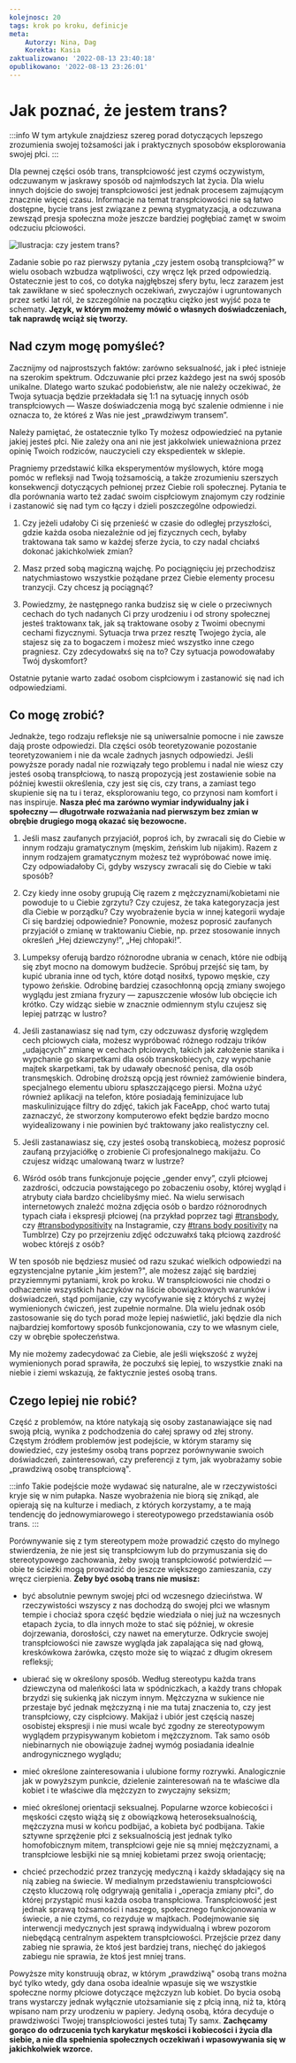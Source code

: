 ```yaml
---
kolejnosc: 20
tags: krok po kroku, definicje
meta: 
    Autorzy: Nina, Dag
    Korekta: Kasia
zaktualizowano: '2022-08-13 23:40:18'
opublikowano: '2022-08-13 23:26:01'
---
```

# Jak poznać, że jestem trans?

:::info
W tym artykule znajdziesz szereg porad dotyczących lepszego zrozumienia swojej tożsamości jak i praktycznych sposobów eksplorowania swojej płci.
:::

Dla pewnej części osób trans, transpłciowość jest czymś oczywistym, odczuwanym w jaskrawy sposób od najmłodszych lat życia. Dla wielu innych dojście do swojej transpłciowości jest jednak procesem zajmującym znacznie więcej czasu. Informacje na temat transpłciowości nie są łatwo dostępne, bycie trans jest związane z pewną stygmatyzacją, a odczuwana zewsząd presja społeczna może jeszcze bardziej pogłębiać zamęt w swoim odczuciu płciowości.


![Ilustracja: czy jestem trans?](https://tranzycja.pl/media/img/czy-jestem-trans.png)

Zadanie sobie po raz pierwszy pytania „czy jestem osobą transpłciową?” w wielu osobach wzbudza wątpliwości, czy wręcz lęk przed odpowiedzią. Ostatecznie jest to coś, co dotyka najgłębszej sfery bytu, lecz zarazem jest tak zawikłane w sieć społecznych oczekiwań, zwyczajów i ugruntowanych przez setki lat ról, że szczególnie na początku ciężko jest wyjść poza te schematy. **Język, w którym możemy mówić o własnych doświadczeniach, tak naprawdę wciąż się tworzy.**

## Nad czym mogę pomyśleć?

Zacznijmy od najprostszych faktów: zarówno seksualność, jak i płeć istnieje na szerokim spektrum. Odczuwanie płci przez każdego jest na swój sposób unikalne. Dlatego warto szukać podobieństw, ale nie należy oczekiwać, że Twoja sytuacja będzie przekładała się 1:1 na sytuację innych osób transpłciowych — Wasze doświadczenia mogą być szalenie odmienne i nie oznacza to, że któreś z Was nie jest „prawdziwym transem”. 

Należy pamiętać, że ostatecznie tylko Ty możesz odpowiedzieć na pytanie jakiej jesteś płci. Nie zależy ona ani nie jest jakkolwiek unieważniona przez opinię Twoich rodziców, nauczycieli czy ekspedientek w sklepie. 

Pragniemy przedstawić kilka eksperymentów myślowych, które mogą pomóc w refleksji nad Twoją tożsamością, a także zrozumieniu szerszych konsekwencji dotyczących pełnionej przez Ciebie roli społecznej. Pytania te dla porównania warto też zadać swoim cispłciowym znajomym czy rodzinie i zastanowić się nad tym co łączy i dzieli poszczególne odpowiedzi. 

1. Czy jeżeli udałoby Ci się przenieść w czasie do odległej przyszłości, gdzie każda osoba niezależnie od jej fizycznych cech, byłaby traktowana tak samo w każdej sferze życia, to czy nadal chciałxś dokonać jakichkolwiek zmian?

2. Masz przed sobą magiczną wajchę. Po pociągnięciu jej przechodzisz natychmiastowo wszystkie pożądane przez Ciebie elementy procesu tranzycji. Czy chcesz ją pociągnąć? 

3. Powiedzmy, że następnego ranka budzisz się w ciele o przeciwnych cechach do tych nadanych Ci przy urodzeniu i od strony społecznej jesteś traktowanx tak, jak są traktowane osoby z Twoimi obecnymi cechami fizycznymi. Sytuacja trwa przez resztę Twojego życia, ale stajesz się za to bogaczem i możesz mieć wszystko inne czego pragniesz. Czy zdecydowałxś się na to? Czy sytuacja powodowałaby Twój dyskomfort?

Ostatnie pytanie warto zadać osobom cispłciowym i zastanowić się nad ich odpowiedziami.

## Co mogę zrobić?

Jednakże, tego rodzaju refleksje nie są uniwersalnie pomocne i nie zawsze dają proste odpowiedzi. Dla części osób teoretyzowanie pozostanie teoretyzowaniem i nie da wcale żadnych jasnych odpowiedzi. Jeśli powyższe porady nadal nie rozwiązały tego problemu i nadal nie wiesz czy jesteś osobą transpłciową, to naszą propozycją jest zostawienie sobie na później kwestii określenia, czy jest się cis, czy trans, a zamiast tego skupienie się na tu i teraz, eksplorowaniu tego, co przynosi nam komfort i nas inspiruje. **Nasza płeć ma zarówno wymiar indywidualny jak i społeczny — długotrwałe rozważania nad pierwszym bez zmian w obrębie drugiego mogą okazać się bezowocne.**

1. Jeśli masz zaufanych przyjaciół, poproś ich, by zwracali się do Ciebie w innym rodzaju gramatycznym (męskim, żeńskim lub nijakim). Razem z innym rodzajem gramatycznym możesz też wypróbować nowe imię. Czy odpowiadałoby Ci, gdyby wszyscy zwracali się do Ciebie w taki sposób?

2. Czy kiedy inne osoby grupują Cię razem z mężczyznami/kobietami nie powoduje to u Ciebie zgrzytu? Czy czujesz, że taka kategoryzacja jest dla Ciebie w porządku? Czy wyobrażenie bycia w innej kategorii wydaje Ci się bardziej odpowiednie? Ponownie, możesz poprosić zaufanych przyjaciół o zmianę w traktowaniu Ciebie, np. przez stosowanie innych określeń „Hej dziewczyny!", „Hej chłopaki!”.

3. Lumpeksy oferują bardzo różnorodne ubrania w cenach, które nie odbiją się zbyt mocno na domowym budżecie. Spróbuj przejść się tam, by kupić ubrania inne od tych, które dotąd nosiłxś, typowo męskie, czy typowo żeńskie. Odrobinę bardziej czasochłonną opcją zmiany swojego wyglądu jest zmiana fryzury — zapuszczenie włosów lub obcięcie ich krótko. Czy widząc siebie w znacznie odmiennym stylu czujesz się lepiej patrząc w lustro? 

4. Jeśli zastanawiasz się nad tym, czy odczuwasz dysforię względem cech płciowych ciała, możesz wypróbować różnego rodzaju trików „udających” zmianę w cechach płciowych, takich jak założenie stanika i wypchanie go skarpetkami dla osób transkobiecych, czy wypchanie majtek skarpetkami, tak by udawały obecność penisa, dla osób transmęskich. Odrobinę droższą opcją jest również zamówienie bindera, specjalnego elementu ubioru spłaszczającego piersi. Można użyć również aplikacji na telefon, które posiadają feminizujace lub maskulinizujące filtry do zdjęć, takich jak FaceApp, choć warto tutaj zaznaczyć, że stworzony komputerowo efekt będzie bardzo mocno wyidealizowany i nie powinien być traktowany jako realistyczny cel.

5. Jeśli zastanawiasz się, czy jesteś osobą transkobiecą, możesz poprosić zaufaną przyjaciółkę o zrobienie Ci profesjonalnego makijażu. Co czujesz widząc umalowaną twarz w lustrze?

6. Wśród osób trans funkcjonuje pojęcie „gender envy”, czyli płciowej zazdrości, odczucia powstającego po zobaczeniu osoby, której wygląd i atrybuty ciała bardzo chcielibyśmy mieć. Na wielu serwisach internetowych znaleźć można zdjęcia osób o bardzo różnorodnych typach ciała i ekspresji płciowej (na przykład poprzez tagi [#transbody](https://www.instagram.com/explore/tags/transbody/), czy [#transbodypositivity](https://www.instagram.com/explore/tags/transbodypositivity/) na Instagramie, czy [#trans body positivity](https://www.tumblr.com/search/%23trans+body+positivity) na Tumblrze) Czy po przejrzeniu zdjęć odczuwałxś taką płciową zazdrość wobec którejś z osób?

W ten sposób nie będziesz musieć od razu szukać wielkich odpowiedzi na egzystencjalne pytanie „kim jestem?", ale możesz zająć się bardziej przyziemnymi pytaniami, krok po kroku. W transpłciowości nie chodzi o odhaczenie wszystkich haczyków na liście obowiązkowych warunków i doświadczeń, stąd pomijanie, czy wycofywanie się z którychś z wyżej wymienionych ćwiczeń, jest zupełnie normalne. Dla wielu jednak osób zastosowanie się do tych porad może lepiej naświetlić, jaki będzie dla nich najbardziej komfortowy sposób funkcjonowania, czy to we własnym ciele, czy w obrębie społeczeństwa. 

My nie możemy zadecydować za Ciebie, ale jeśli większość z wyżej wymienionych porad sprawiła, że poczułxś się lepiej, to wszystkie znaki na niebie i ziemi wskazują, że faktycznie jesteś osobą trans.

## Czego lepiej nie robić?

Część z problemów, na które natykają się osoby zastanawiające się nad swoją płcią, wynika z podchodzenia do całej sprawy od złej strony. Częstym źródłem problemów jest podejście, w którym staramy się dowiedzieć, czy jesteśmy osobą trans poprzez porównywanie swoich doświadczeń, zainteresowań, czy preferencji z tym, jak wyobrażamy sobie „prawdziwą osobę transpłciową". 

:::info
Takie podejście może wydawać się naturalne, ale w rzeczywistości kryje się w nim pułapka. Nasze wyobrażenia nie biorą się znikąd, ale opierają się na kulturze i mediach, z których korzystamy, a te mają tendencję do jednowymiarowego i stereotypowego przedstawiania osób trans. 
:::

Porównywanie się z tym stereotypem może prowadzić często do mylnego stwierdzenia, że nie jest się transpłciowym lub do przymuszania się do stereotypowego zachowania, żeby swoją transpłciowość potwierdzić — obie te ścieżki mogą prowadzić do jeszcze większego zamieszania, czy wręcz cierpienia. **Żeby być osobą trans nie musisz:**

- być absolutnie pewnym swojej płci od wczesnego dzieciństwa. W rzeczywistości wszyscy z nas dochodzą do swojej płci we własnym tempie i chociaż spora część będzie wiedziała o niej już na wczesnych etapach życia, to dla innych może to stać się później, w okresie dojrzewania, dorosłości, czy nawet na emeryturze. Odkrycie swojej transpłciowości nie zawsze wygląda jak zapalająca się nad głową, kreskówkowa żarówka, często może się to wiązać z długim okresem refleksji;

- ubierać się w określony sposób. Według stereotypu każda trans dziewczyna od maleńkości lata w spódniczkach, a każdy trans chłopak brzydzi się sukienką jak niczym innym. Mężczyzna w sukience nie przestaje być jednak mężczyzną i nie ma tutaj znaczenia to, czy jest transpłciowy, czy cispłciowy. Makijaż i ubiór jest częścią naszej osobistej ekspresji i nie musi wcale być zgodny ze stereotypowym wyglądem przypisywanym kobietom i mężczyznom. Tak samo osób niebinarnych nie obowiązuje żadnej wymóg posiadania idealnie androgynicznego wyglądu;

- mieć określone zainteresowania i ulubione formy rozrywki. Analogicznie jak w powyższym punkcie, dzielenie zainteresowań na te właściwe dla kobiet i te właściwe dla mężczyzn to zwyczajny seksizm;

- mieć określonej orientacji seksualnej. Popularne wzorce kobiecości i męskości często wiążą się z obowiązkową heteroseksualnością, mężczyzna musi w końcu podbijać, a kobieta być podbijana. Takie sztywne sprzężenie płci z seksualnością jest jednak tylko homofobicznym mitem, transpłciowi geje nie są mniej mężczyznami, a transpłciowe lesbijki nie są mniej kobietami przez swoją orientację;

- chcieć przechodzić przez tranzycję medyczną i każdy składający się na nią zabieg na świecie. W medialnym przedstawieniu transpłciowości często kluczową rolę odgrywają genitalia i „operacja zmiany płci", do której przystąpić musi każda osoba transpłciowa. Transpłciowość jest jednak sprawą tożsamości i naszego, społecznego funkcjonowania w świecie, a nie czymś, co rezyduje w majtkach. Podejmowanie się interwencji medycznych jest sprawą indywidualną i wbrew pozorom niebędącą centralnym aspektem transpłciowości. Przejście przez dany zabieg nie sprawia, że ktoś jest bardziej trans, niechęć do jakiegoś zabiegu nie sprawia, że ktoś jest mniej trans. 

Powyższe mity konstruują obraz, w którym „prawdziwą" osobą trans można być tylko wtedy, gdy dana osoba idealnie wpasuje się we wszystkie społeczne normy płciowe dotyczące mężczyzn lub kobiet. Do bycia osobą trans wystarczy jednak wyłącznie utożsamianie się z płcią inną, niż ta, którą wpisano nam przy urodzeniu w papiery. Jedyną osobą, która decyduje o prawdziwości Twojej transpłciowości jesteś tutaj Ty samx. **Zachęcamy gorąco do odrzucenia tych karykatur męskości i kobiecości i życia dla siebie, a nie dla spełnienia społecznych oczekiwań i wpasowywania się w jakichkolwiek wzorce.** 
